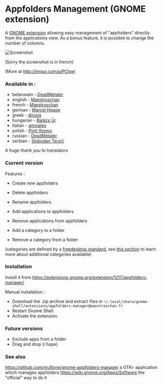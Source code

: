 # Appfolders Management (GNOME extension)
A [GNOME extension](https://extensions.gnome.org/extension/1217/appfolders-manager/) allowing easy management of "appfolders" directly from the applications view. As a bonus feature, it is possible to change the number of columns.


![Screenshot](http://i.imgur.com/JKcVNyR.jpg)

(Sorry the screenshot is in french)

(More at http://imgur.com/a/PCtqe)

### Available in :

* belarusian - [DeadMetaler](https://github.com/DeadMetaler)
* english - [Maestroschan](https://github.com/Maestroschan/)
* french - [Maestroschan](https://github.com/Maestroschan/)
* german - [Marcel Hoppe](https://github.com/hobbypunk90)
* greek - [dirosis](https://github.com/dirosis)
* hungarian - [Balázs Úr](https://github.com/urbalazs)
* italian - [amivaleo](https://github.com/amivaleo)
* polish - [Piotr Komur](https://github.com/pkomur)
* russian - [DeadMetaler](https://github.com/DeadMetaler)
* serbian - [Slobodan Terzić](https://github.com/Faenriis)

A huge _thank you_ to translators

### Current version
Features :
* Create new appfolders
* Delete appfolders
* Rename appfolders

* Add applications to appfolders
* Remove applications from appfolders

* Add a category to a folder 
* Remove a category from a folder

(categories are defined by a [freedesktop standard](https://standards.freedesktop.org/menu-spec/latest/apa.html), see [this section](https://standards.freedesktop.org/menu-spec/latest/apas02.html) to learn more about additional categories available)

### Installation
Install it from https://extensions.gnome.org/extension/1217/appfolders-manager/

Manual installation :
* Download the .zip archive and extract files in `~/.local/share/gnome-shell/extensions/appfolders-manager@maestroschan.fr`
* Restart Gnome Shell.
* Activate the extension.

### Future versions
* Exclude apps from a folder
* Drag and drop (i hope)

### See also
https://github.com/muflone/gnome-appfolders-manager a GTK+ application which manages appfolders
https://wiki.gnome.org/Apps/Software the "official" way to do it
